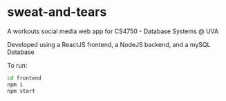 # sweat-and-tears
A workouts social media web app for CS4750 - Database Systems @ UVA

Developed using a ReactJS frontend, a NodeJS backend, and a mySQL Database

To run:
```sh
cd frontend
npm i
npm start
```
